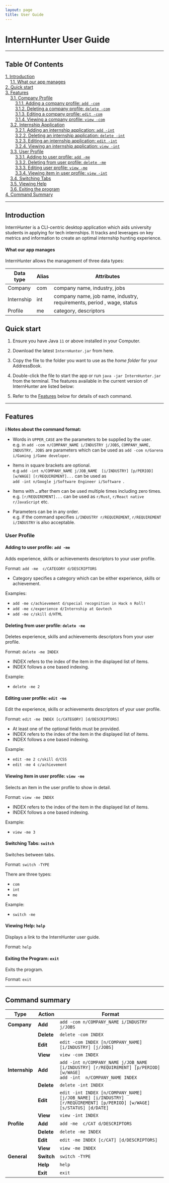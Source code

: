 ```yaml
---
layout: page
title: User Guide
---
```


# InternHunter User Guide

---

## Table Of Contents

[1. Introduction](#introduction) <br />
&nbsp;&nbsp;&nbsp;&nbsp;[1.1. What our app manages](#what-our-app-manages) <br />
[2. Quick start](#quick-start) <br />
[3. Features](#features) <br />
&nbsp;&nbsp;&nbsp;&nbsp;[3.1. Company Profile](#company-profile) <br />
&nbsp;&nbsp;&nbsp;&nbsp;&nbsp;&nbsp;&nbsp;&nbsp;[3.1.1. Adding a company profile: `add -com`](#adding-a-company-profile-add--com) <br />
&nbsp;&nbsp;&nbsp;&nbsp;&nbsp;&nbsp;&nbsp;&nbsp;[3.1.2. Deleting a company profile: `delete -com`](#deleting-a-company-profile-delete--com) <br />
&nbsp;&nbsp;&nbsp;&nbsp;&nbsp;&nbsp;&nbsp;&nbsp;[3.1.3. Editing a company profile: `edit -com`](#editing-a-company-profile-edit--com) <br />
&nbsp;&nbsp;&nbsp;&nbsp;&nbsp;&nbsp;&nbsp;&nbsp;[3.1.4. Viewing a company profile: `view -com`](#viewing-a-company-profile-view--com) <br />
&nbsp;&nbsp;&nbsp;&nbsp;[3.2. Internship Application](#internship-application) <br />
&nbsp;&nbsp;&nbsp;&nbsp;&nbsp;&nbsp;&nbsp;&nbsp;[3.2.1. Adding an internship application: `add -int`](#adding-an-internship-application-add--int) <br />
&nbsp;&nbsp;&nbsp;&nbsp;&nbsp;&nbsp;&nbsp;&nbsp;[3.2.2. Deleting an internship application: `delete -int`](#deleting-an-internship-application-delete--int) <br />
&nbsp;&nbsp;&nbsp;&nbsp;&nbsp;&nbsp;&nbsp;&nbsp;[3.2.3. Editing an internship application: `edit -int`](#editing-an-internship-application-edit-int) <br />
&nbsp;&nbsp;&nbsp;&nbsp;&nbsp;&nbsp;&nbsp;&nbsp;[3.2.4. Viewing an internship application: `view -int`](#viewing-an-internship-application-view--int) <br />
&nbsp;&nbsp;&nbsp;&nbsp;[3.3. User Profile](#user-profile) <br />
&nbsp;&nbsp;&nbsp;&nbsp;&nbsp;&nbsp;&nbsp;&nbsp;[3.3.1. Adding to user profile: `add -me`](#adding-to-user-profile-add--me) <br />
&nbsp;&nbsp;&nbsp;&nbsp;&nbsp;&nbsp;&nbsp;&nbsp;[3.3.2. Deleting from user profile: `delete -me`](#deleting-from-user-profile-delete--me) <br />
&nbsp;&nbsp;&nbsp;&nbsp;&nbsp;&nbsp;&nbsp;&nbsp;[3.3.3. Editing user profile: `view -me`](#editing-user-profile-edit--me) <br />
&nbsp;&nbsp;&nbsp;&nbsp;&nbsp;&nbsp;&nbsp;&nbsp;[3.3.4. Viewing item in user profile: `view -int`](#viewing-item-in-user-profile-view--me) <br />
&nbsp;&nbsp;&nbsp;&nbsp;[3.4. Switching Tabs](#switching-tabs-switch) <br />
&nbsp;&nbsp;&nbsp;&nbsp;[3.5. Viewing Help](#viewing-help-help) <br />
&nbsp;&nbsp;&nbsp;&nbsp;[3.6. Exiting the program](#exiting-the-program-exit) <br />
[4. Command Summary](#command-summary) <br />

---

## Introduction

InternHunter is a CLI-centric desktop application which aids university students in applying for tech internships. It tracks and leverages on key metrics and information to create an optimal internship hunting experience.

#### What our app manages

InternHunter allows the management of three data types:

Data type | Alias | Attributes
----------|-------|-----------
Company | com | company name, industry, jobs
Internship | int | company name, job name, industry, requirements, period , wage, status
Profile | me | category, descriptors

## Quick start

1. Ensure you have Java `11` or above installed in your Computer.

1. Download the latest `InternHunter.jar` from here.

1. Copy the file to the folder you want to use as the _home folder_ for your AddressBook.

1. Double-click the file to start the app or run `java -jar InternHunter.jar` from the terminal. The features available in the current version of InternHunter are listed below: 

1. Refer to the [Features](#features) below for details of each command.

--------------------------------------------------------------------------------------------------------------------

## Features

**:information_source: Notes about the command format:**<br>

* Words in `UPPER_CASE` are the parameters to be supplied by the user.<br>
  e.g. in `add -com n/COMPANY_NAME i/INDUSTRY j/JOBS`, `COMPANY_NAME, INDUSTRY, JOBS` are parameters which can be used as `add -com n/Garena i/Gaming j/Game developer`.

* Items in square brackets are optional.<br>
  e.g `add -int n/COMPANY_NAME j/JOB_NAME  [i/INDUSTRY] [p/PERIOD] [w/WAGE] [r/REQUIREMENT]...` can be used as <br/> `add -int n/Google j/Software Engineer i/Software
`.

* Items with `…`​ after them can be used multiple times including zero times.<br>
  e.g. `[r/REQUIREMENT]...​` can be used as `r/Rust`, `r/React native r/JavaScript` etc.

* Parameters can be in any order.<br>
  e.g. if the command specifies `i/INDUSTRY r/REQUIREMENT`, `r/REQUIREMENT i/INDUSTRY` is also acceptable.

</div>


### User Profile

#### Adding to user profile: `add -me`

Adds experience, skills or achievements descriptors to your user profile.

Format: `add -me  c/CATEGORY d/DESCRIPTORS`

* Category specifies a category which can be either experience, skills or achievement.

Examples:
* `add -me c/achievement d/special recognition in Hack n Roll!`
* `add -me c/experience d/Internship at Govtech`
* `add -me c/skill d/HTML`

#### Deleting from user profile: `delete -me`

Deletes experience, skills and achievements descriptors from your user profile.

Format: `delete -me INDEX`

* INDEX refers to the index of the item in the displayed list of items.
* INDEX follows a one based indexing.

Example:
* `delete -me 2`

#### Editing user profile: `edit -me`

Edit the experience, skills or achievements descriptors of your user profile.

Format: `edit -me INDEX [c/CATEGORY] [d/DESCRIPTORS] `

* At least one of the optional fields must be provided.
* INDEX refers to the index of the item in the displayed list of items.
* INDEX follows a one based indexing.

Example:
* `edit -me 2 c/skill d/CSS`
* `edit -me 4 c/achievement`

#### Viewing item in user profile: `view -me`

Selects an item in the user profile to show in detail.

Format: `view -me INDEX`

* INDEX refers to the index of the item in the displayed list of items.
* INDEX follows a one based indexing.

Example:
* `view -me 3`

#### Switching Tabs: `switch`
Switches between tabs.

Format: `switch -TYPE`

There are three types:
* `com`
* `int`
* `me`

Example: 
* `switch -me`

#### Viewing Help: `help`
Displays a link to the InternHunter user guide.

Format: `help`

#### Exiting the Program: `exit`
Exits the program.

Format: `exit`

--------------------------------------------------------------------------------------------------------------------

## Command summary

Type            | Action     | Format
----------------|------------|------------------
**Company**     | **Add**    | `add -com n/COMPANY_NAME i/INDUSTRY j/JOBS`
&nbsp;          | **Delete** | `delete -com INDEX`
&nbsp;          | **Edit**   | `edit -com INDEX [n/COMPANY_NAME] [i/INDUSTRY] [j/JOBS]`
&nbsp;          | **View**   | `view -com INDEX`
**Internship**  | **Add**    | `add -int n/COMPANY_NAME j/JOB_NAME  [i/INDUSTRY] [r/REQUIREMENT] [p/PERIOD] [w/WAGE]` <br/> `add -int  n/COMPANY_NAME INDEX`
&nbsp;          | **Delete** | `delete -int INDEX`
&nbsp;          | **Edit**   | `edit -int INDEX [n/COMPANY_NAME] [j/JOB_NAME] [i/INDUSTRY] [r/REQUIREMENT] [p/PERIOD] [w/WAGE] [s/STATUS] [d/DATE]`
&nbsp;          | **View**   | `view -int INDEX`
**Profile**     | **Add**    | `add -me  c/CAT d/DESCRIPTORS`
&nbsp;          | **Delete** | `delete -me INDEX`
&nbsp;          | **Edit**   | `edit -me INDEX [c/CAT] [d/DESCRIPTORS]`
&nbsp;          | **View**   | `view -me INDEX`
**General**     | **Switch** | `switch -TYPE`
&nbsp;          | **Help**   | `help`
&nbsp;          | **Exit**   | `exit`
